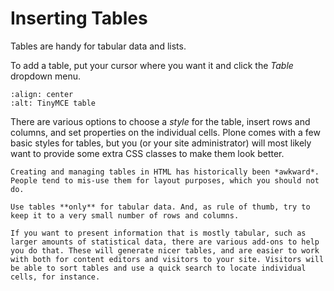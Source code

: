# Inserting Tables

Tables are handy for tabular data and lists.

To add a table, put your cursor where you want it and click the *Table* dropdown menu.

```{figure} tinymce-table.png
:align: center
:alt: TinyMCE table
```

There are various options to choose a *style* for the table, insert rows and columns, and set properties on the individual cells. Plone comes with a few basic styles for tables, but you (or your site administrator) will most likely want to provide some extra CSS classes to make them look better.

```{note}
Creating and managing tables in HTML has historically been *awkward*. People tend to mis-use them for layout purposes, which you should not do.

Use tables **only** for tabular data. And, as rule of thumb, try to keep it to a very small number of rows and columns.

If you want to present information that is mostly tabular, such as larger amounts of statistical data, there are various add-ons to help you do that. These will generate nicer tables, and are easier to work with both for content editors and visitors to your site. Visitors will be able to sort tables and use a quick search to locate individual cells, for instance.
```
